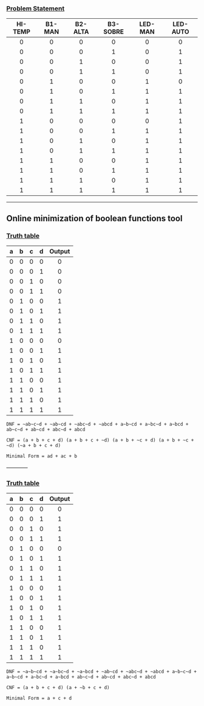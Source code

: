 
### [Problem Statement](https://docs.google.com/spreadsheets/d/1NBjuOgz4UKXTvdi8rWU8ktnI30kscC70W1K5dwVMzrM/edit#gid=0)

| HI-TEMP | B1-MAN | B2-ALTA | B3-SOBRE | LED-MAN | LED-AUTO |
| :--: | :--: | :--: | :--: | :--: | :--: |
| 0 | 0 | 0 | 0 | 0 | 0 |
| 0 | 0 | 0 | 1 | 0 | 1 |
| 0 | 0 | 1 | 0 | 0 | 1 |
| 0 | 0 | 1 | 1 | 0 | 1 |
| 0 | 1 | 0 | 0 | 1 | 0 |
| 0 | 1 | 0 | 1 | 1 | 1 |
| 0 | 1 | 1 | 0 | 1 | 1 |
| 0 | 1 | 1 | 1 | 1 | 1 |
| 1 | 0 | 0 | 0 | 0 | 1 |
| 1 | 0 | 0 | 1 | 1 | 1 |
| 1 | 0 | 1 | 0 | 1 | 1 |
| 1 | 0 | 1 | 1 | 1 | 1 |
| 1 | 1 | 0 | 0 | 1 | 1 |
| 1 | 1 | 0 | 1 | 1 | 1 |
| 1 | 1 | 1 | 0 | 1 | 1 |
| 1 | 1 | 1 | 1 | 1 | 1 |

-----

## Online minimization of boolean functions tool

### [Truth table](http://tma.main.jp/logic/logic.php?lang=en&type=4&v0=a&v1=b&v2=c&v3=d&00=0&01=0&02=0&03=0&04=1&05=1&06=1&07=1&08=0&09=1&0a=1&0b=1&0c=1&0d=1&0e=1&0f=1)

| a | b | c | d | Output |
| :--: | :--: | :--: | :--: | :--: |
| 0 | 0 | 0 | 0 | 0 |
| 0 | 0 | 0 | 1 | 0 |
| 0 | 0 | 1 | 0 | 0 |
| 0 | 0 | 1 | 1 | 0 |
| 0 | 1 | 0 | 0 | 1 |
| 0 | 1 | 0 | 1 | 1 |
| 0 | 1 | 1 | 0 | 1 |
| 0 | 1 | 1 | 1 | 1 |
| 1 | 0 | 0 | 0 | 0 |
| 1 | 0 | 0 | 1 | 1 |
| 1 | 0 | 1 | 0 | 1 |
| 1 | 0 | 1 | 1 | 1 |
| 1 | 1 | 0 | 0 | 1 |
| 1 | 1 | 0 | 1 | 1 |
| 1 | 1 | 1 | 0 | 1 |
| 1 | 1 | 1 | 1 | 1 |

```
DNF = ~ab~c~d + ~ab~cd + ~abc~d + ~abcd + a~b~cd + a~bc~d + a~bcd + ab~c~d + ab~cd + abc~d + abcd

CNF = (a + b + c + d) (a + b + c + ~d) (a + b + ~c + d) (a + b + ~c + ~d) (~a + b + c + d)

Minimal Form = ad + ac + b
```

————

### [Truth table](http://tma.main.jp/logic/logic.php?lang=en&type=4&v0=a&v1=b&v2=c&v3=d&00=0&01=1&02=1&03=1&04=0&05=1&06=1&07=1&08=1&09=1&0a=1&0b=1&0c=1&0d=1&0e=1&0f=1)

| a | b | c | d | Output |
| :--: | :--: | :--: | :--: | :--: |
| 0 | 0 | 0 | 0 | 0 |
| 0 | 0 | 0 | 1 | 1 |
| 0 | 0 | 1 | 0 | 1 |
| 0 | 0 | 1 | 1 | 1 |
| 0 | 1 | 0 | 0 | 0 |
| 0 | 1 | 0 | 1 | 1 |
| 0 | 1 | 1 | 0 | 1 |
| 0 | 1 | 1 | 1 | 1 |
| 1 | 0 | 0 | 0 | 1 |
| 1 | 0 | 0 | 1 | 1 |
| 1 | 0 | 1 | 0 | 1 |
| 1 | 0 | 1 | 1 | 1 |
| 1 | 1 | 0 | 0 | 1 |
| 1 | 1 | 0 | 1 | 1 |
| 1 | 1 | 1 | 0 | 1 |
| 1 | 1 | 1 | 1 | 1 |

```
DNF = ~a~b~cd + ~a~bc~d + ~a~bcd + ~ab~cd + ~abc~d + ~abcd + a~b~c~d + a~b~cd + a~bc~d + a~bcd + ab~c~d + ab~cd + abc~d + abcd

CNF = (a + b + c + d) (a + ~b + c + d)

Minimal Form = a + c + d
```
